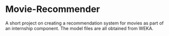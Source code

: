 # Movie-Recommender
A short project on creating a recommendation system for movies as part of an internship component. The model files are all obtained from WEKA.
